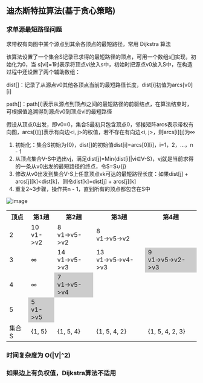 ## 迪杰斯特拉算法(基于贪心策略)

### 求单源最短路径问题

求带权有向图中某个源点到其余各顶点的最短路径，常用 Dijkstra 算法

该算法设置了一个集合S记录已求得的最短路径的顶点，可用一个数组s[]实现，初始化为0，当
s[vi]=1时表示将顶点vi放入s中，初始时把源点v0放入S中，在构造过程中还设置了两个辅助数组：

dist[]：记录了从源点v0其他各顶点当前的最短路径长度，dist[i]初值为arcs[v0][i]

path[]：path[i]表示从源点到顶点i之间的最短路径的前驱结点，在算法结束时，可根据值追溯得到源点v0到顶点vi的最短路径

假设从顶点0出发，即v0=0，集合S最初只包含顶点0，邻接矩阵arcs表示带权有向图，arcs[i][j]表示有向边<i, j>的权值，若不存在有向边<i, j>，则arcs[i][j]为∞

1. 初始化：集合S初始为{0}，dist[]的初始值dist[i]=arcs[0][i]，i=1，2，...，n - 1
2. 从顶点集合V-S中选出vj，满足dist[j]=Min{dist[i]|vi∈V-S}，vj就是当前求得的一条从v0出发的最短路径的终点，令S=S∪{j}
3. 修改从v0出发到集合V-S上任意顶点vk可达的最短路径长度：如果dist[j] + arcs[j][k]<dist[k]，则令dist[k]=dist[j] + arcs[j][k]
4. 重复2~3步骤，操作共n - 1，直到所有的顶点都包含在S中

![image](https://github.com/YC-L/Postgraduate-examination/blob/DataStructure/imgs/Dijkstra.png)

<table style="border-collapse: collapse;">
	<tr>
		<th>顶点</th>
		<th>第1趟</th>
		<th>第2趟</th>
		<th>第3趟</th>
		<th>第4趟</th>
	</tr>	
	<tr>
		<td>2</td>
		<td>10 </br> v1->v2</td>
		<td>8 </br> v1->v5->v2</td>
		<td>8 </br> v1->v5->v2</td>
		<td></td>
	</tr>	
	<tr>
		<td>3</td>
		<td>∞</td>
		<td>14 </br> v1->v5->v3</td>
		<td>13 </br> v1->v5->v4->v3</td>
		<td style="background-color: #ccc;">9 </br> v1->v5->v2->v3</td>
	</tr>	
	<tr>
		<td>4</td>
		<td>∞</td>
		<td style="background-color: #ccc;">7 </br> v1->v5->v4</td>
		<td></td>
		<td></td>		
	</tr>	
	<tr>
		<td>5</td>
		<td style="background-color: #ccc;">5 </br> v1->v5</td>
		<td></td>
		<td></td>
		<td></td>
	</tr>	
	<tr>
		<td>集合S</td>
		<td>{1, 5}</td>
		<td>{1, 5, 4}</td>
		<td>{1, 5, 4, 2}</td>
		<td>{1, 5, 4, 2, 3}</td>
	</tr>	
</table>

### 时间复杂度为 O(|V|^2)

### 如果边上有负权值，Dijkstra算法不适用
